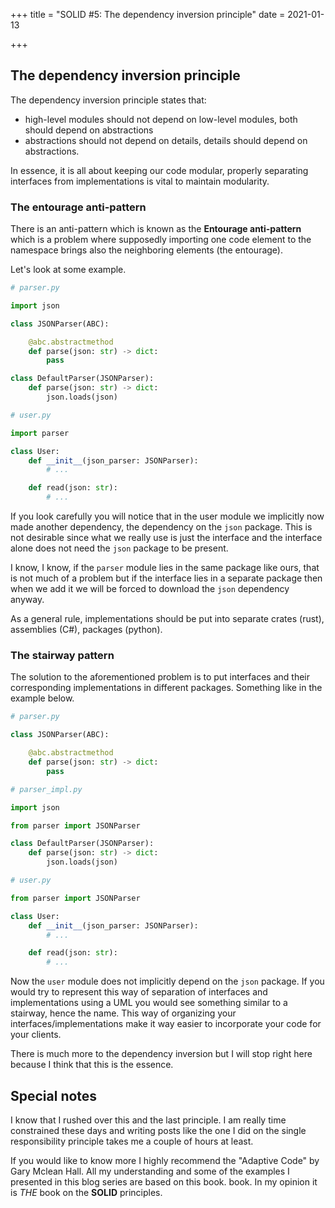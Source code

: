 +++
title = "SOLID #5: The dependency inversion principle"
date = 2021-01-13

+++

## The dependency inversion principle

The dependency inversion principle states that:

- high-level modules should not depend on low-level modules, both should
depend on abstractions
- abstractions should not depend on details, details should depend on
abstractions.

In essence, it is all about keeping our code modular, properly separating
interfaces from implementations is vital to maintain modularity.

### The entourage anti-pattern

There is an anti-pattern which is known as the **Entourage anti-pattern**
which is a problem where supposedly importing one code element to the
namespace brings also the neighboring elements (the entourage).

Let's look at some example.

```python
# parser.py

import json

class JSONParser(ABC):

    @abc.abstractmethod
    def parse(json: str) -> dict:
        pass

class DefaultParser(JSONParser):
    def parse(json: str) -> dict:
        json.loads(json)

```

```python
# user.py

import parser

class User:
    def __init__(json_parser: JSONParser):
        # ...

    def read(json: str):
        # ...

```

If you look carefully you will notice that in the user module
we implicitly now made another dependency, the dependency on the `json` package.
This is not desirable since what we really use is just the interface and the
interface alone does not need the `json` package to be present.

I know, I know, if the `parser` module lies in the same package like ours, that
is not much of a problem but if the interface lies in a separate package
then when we add it we will be forced to download the `json` dependency anyway.

As a general rule, implementations should be put into separate crates (rust),
assemblies (C#), packages (python).

### The stairway pattern

The solution to the aforementioned problem is to put interfaces and their
corresponding implementations in different packages. Something like in
the example below.

```python
# parser.py

class JSONParser(ABC):

    @abc.abstractmethod
    def parse(json: str) -> dict:
        pass

```

```python
# parser_impl.py

import json

from parser import JSONParser

class DefaultParser(JSONParser):
    def parse(json: str) -> dict:
        json.loads(json)

```

```python
# user.py

from parser import JSONParser

class User:
    def __init__(json_parser: JSONParser):
        # ...

    def read(json: str):
        # ...

```

Now the `user` module does not implicitly depend on the `json` package.
If you would try to represent this way of separation of interfaces and
implementations using a UML you would see something similar to a
stairway, hence the name. This way of organizing your
interfaces/implementations make it way easier to incorporate your code
for your clients.

There is much more to the dependency inversion but I will stop right
here because I think that this is the essence.

## Special notes

I know that I rushed over this and the last principle. I am really time
constrained these days and writing posts like the one I did on the single
responsibility principle takes me a couple of hours at least.

If you would like to know more I highly recommend the "Adaptive Code" by
Gary Mclean Hall. All my understanding and some of the examples I presented
in this blog series are based on this book.
book. In my opinion it is *THE* book on the **SOLID** principles.
